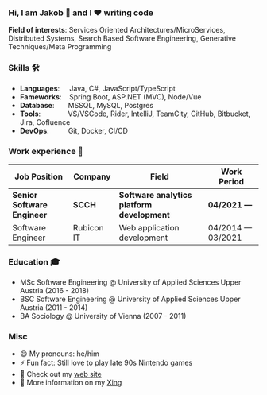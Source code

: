 ### Hi, I am Jakob 👋 and I ❤️ writing code

**Field of interests**: Services Oriented Architectures/MicroServices, Distributed Systems, Search Based Software Engineering, Generative Techniques/Meta Programming 

### Skills 🛠️
- **Languages**: &nbsp;&nbsp;&nbsp;                                                    Java, C#, JavaScript/TypeScript
- **Fameworks**: &nbsp;&nbsp;                                                          Spring Boot, ASP.NET (MVC), Node/Vue
- **Database**:  &nbsp;&nbsp;&nbsp;&nbsp;&nbsp;                                        MSSQL, MySQL, Postgres
- **Tools**:  &nbsp;&nbsp;&nbsp;&nbsp;&nbsp;&nbsp;&nbsp;&nbsp;&nbsp;&nbsp;&nbsp;&nbsp; VS/VSCode, Rider, IntelliJ, TeamCity, GitHub, Bitbucket, Jira, Cofluence
- **DevOps**:  &nbsp;&nbsp;&nbsp;&nbsp;&nbsp;&nbsp;                                    Git, Docker, CI/CD

### Work experience 👔
| Job Position                 | Company            | Field                                       | Work Period       |
| ---------------------------- | ------------------ | ------------------------------------------- | ----------------- |
| **Senior Software Engineer** | **SCCH**           | **Software analytics platform development** | **04/2021 —**     |
| Software Engineer            | Rubicon IT         | Web application development                 | 04/2014 — 03/2021 |

### Education 🎓
- MSc Software Engineering @ University of Applied Sciences Upper Austria (2016 - 2018)
- BSC Software Engineering @ University of Applied Sciences Upper Austria (2011 - 2014)
- BA Sociology @ University of Vienna (2007 - 2011)

### Misc

- 😄 My pronouns: he/him
- ⚡ Fun fact: Still love to play late 90s Nintendo games 
- 🚀 Check out my [web site](https://thebunkstie.github.io) 
- 🚀 More information on my [Xing](https://www.xing.com/profile/Jakob_Sautter2) 
 
<!--
**TheBunksTie/TheBunksTie** is a ✨ _special_ ✨ repository because its `README.md` (this file) appears on your GitHub profile.

Here are some ideas to get you started:

- 🔭 I’m currently working on ...
- 🌱 I’m currently learning ...
- 👯 I’m looking to collaborate on ...
- 🤔 I’m looking for help with ...
- 💬 Ask me about ...


-->
